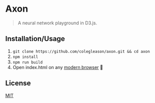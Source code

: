 # Axon

> A neural network playground in D3.js.

## Installation/Usage

1. ``git clone https://github.com/colegleason/axon.git && cd axon``
2. ``npm install``
3. ``npm run build``
4. Open index.html on any [modern browser](https://browsehappy.com/) :rocket:

## License

[MIT](LICENSE)
